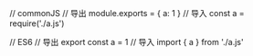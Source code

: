 // commonJS
// 导出
module.exports = {
  a: 1
}
// 导入
const a = require('./a.js')

// ES6
// 导出
export const a = 1
// 导入
import { a } from './a.js'

